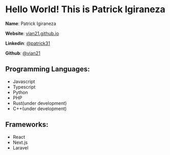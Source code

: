 # Hello World! This is Patrick Igiraneza

**Name**: Patrick Igiraneza

**Website**: [vian21.github.io](https://vian21.github.io)

**Linkedin**: [@patrick31](https://linkedin.com/patrick31)

**Github**: [@vian21](https://github.com/vian21)

## Programming Languages:

- Javascript
- Typescript
- Python
- PHP
- Rust(under development)
- C++(under development)

## Frameworks:

- React
- Next.js
- Laravel
